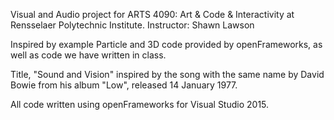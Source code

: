 Visual and Audio project for ARTS 4090: Art & Code & Interactivity at Rensselaer
Polytechnic Institute.
Instructor: Shawn Lawson

Inspired by example Particle and 3D code provided by openFrameworks, as well as
code we have written in class.

Title, "Sound and Vision" inspired by the song with the same name by David Bowie
from his album "Low", released 14 January 1977.

All code written using openFrameworks for Visual Studio 2015.
